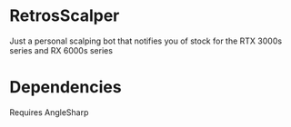 # RetrosScalper
Just a personal scalping bot that notifies you of stock for the RTX 3000s series and RX 6000s series

# Dependencies
Requires AngleSharp
